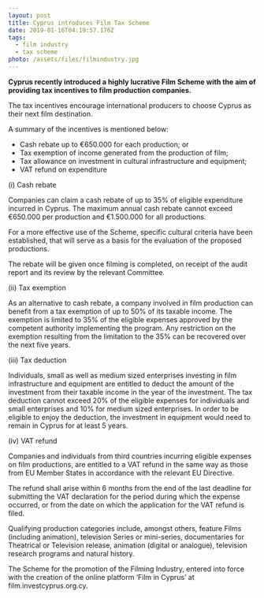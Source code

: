 ```yaml
---
layout: post
title: Cyprus introduces Film Tax Scheme
date: 2019-01-16T04:19:57.176Z
tags:
  - film industry
  - tax scheme
photo: /assets/files/filmindustry.jpg
---
```

**Cyprus recently introduced a highly lucrative Film Scheme with the aim of providing tax incentives to film production companies.**

The tax incentives encourage international producers to choose Cyprus as their next film destination.

A summary of the incentives is mentioned below:

* Cash rebate up to €650.000 for each production; or
* Tax exemption of income generated from the production of film;
* Tax allowance on investment in cultural infrastructure and equipment;
* VAT refund on expenditure

(i) Cash rebate

Companies can claim a cash rebate of up to 35% of eligible expenditure incurred in Cyprus. The maximum annual cash rebate cannot exceed €650.000 per production and €1.500.000 for all productions.

For a more effective use of the Scheme, specific cultural criteria have been established, that will serve as a basis for the evaluation of the proposed productions.

The rebate will be given once filming is completed, on receipt of the audit report and its review by the relevant Committee.

(ii) Tax exemption

As an alternative to cash rebate, a company involved in film production can benefit from a tax exemption of up to 50% of its taxable income. The exemption is limited to 35% of the eligible expenses approved by the competent authority implementing the program. Any restriction on the exemption resulting from the limitation to the 35% can be recovered over the next five years.

(iii) Tax deduction

Individuals, small as well as medium sized enterprises investing in film infrastructure and equipment are entitled to deduct the amount of the investment from their taxable income in the year of the investment.  The tax deduction cannot exceed 20% of the eligible expenses for individuals and small enterprises and 10% for medium sized enterprises. In order to be eligible to enjoy the deduction, the investment in equipment would need to remain in Cyprus for at least 5 years.

(iv) VAT refund

Companies and individuals from third countries incurring eligible expenses on film productions, are entitled to a VAT refund in the same way as those from EU Member States in accordance with the relevant EU Directive.

The refund shall arise within 6 months from the end of the last deadline for submitting the VAT declaration for the period during which the expense occurred, or from the date on which the application for the VAT refund is filed.

Qualifying production categories include, amongst others, feature Films (including animation), television Series or mini-series, documentaries for Theatrical or Television release, animation (digital or analogue), television research programs and natural history.

The Scheme for the promotion of the Filming Industry, entered into force with the creation of the online platform ‘Film in Cyprus’ at film.investcyprus.org.cy.
